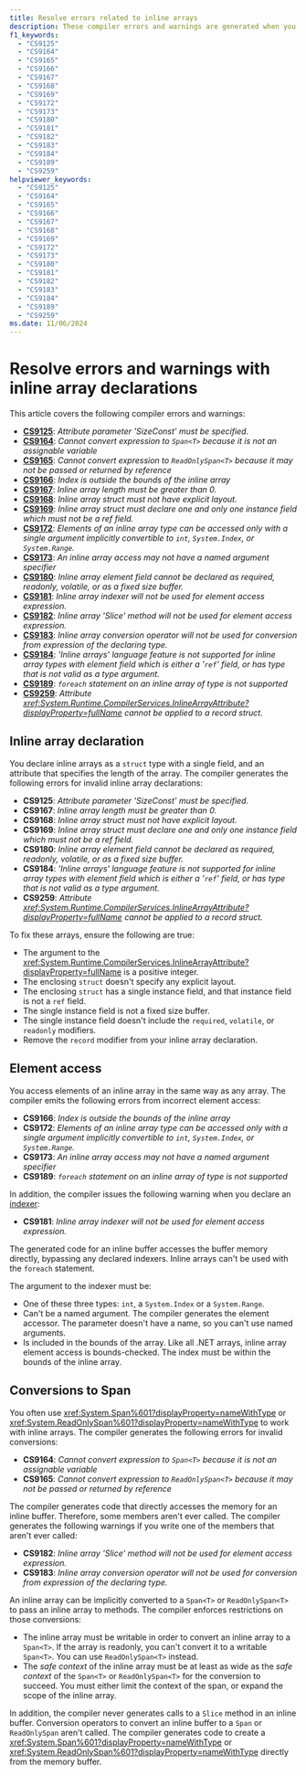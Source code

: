```yaml
---
title: Resolve errors related to inline arrays
description: These compiler errors and warnings are generated when you create an inline array struct that is invalid. This article helps you diagnose and fix those issues.
f1_keywords:
  - "CS9125"
  - "CS9164"
  - "CS9165"
  - "CS9166"
  - "CS9167"
  - "CS9168"
  - "CS9169"
  - "CS9172"
  - "CS9173"
  - "CS9180"
  - "CS9181"
  - "CS9182"
  - "CS9183"
  - "CS9184"
  - "CS9189"
  - "CS9259"
helpviewer_keywords:
  - "CS9125"
  - "CS9164"
  - "CS9165"
  - "CS9166"
  - "CS9167"
  - "CS9168"
  - "CS9169"
  - "CS9172"
  - "CS9173"
  - "CS9180"
  - "CS9181"
  - "CS9182"
  - "CS9183"
  - "CS9184"
  - "CS9189"
  - "CS9259"
ms.date: 11/06/2024
---
```

# Resolve errors and warnings with inline array declarations

This article covers the following compiler errors and warnings:

<!-- The text in this list generates issues for Acrolinx, because they don't use contractions.
That's by design. The text closely matches the text of the compiler error / warning for SEO purposes.
 -->
- [**CS9125**](#inline-array-declaration): *Attribute parameter 'SizeConst' must be specified.*
- [**CS9164**](#conversions-to-span): *Cannot convert expression to `Span<T>` because it is not an assignable variable*
- [**CS9165**](#conversions-to-span): *Cannot convert expression to `ReadOnlySpan<T>` because it may not be passed or returned by reference*
- [**CS9166**](#element-access): *Index is outside the bounds of the inline array*
- [**CS9167**](#inline-array-declaration): *Inline array length must be greater than 0.*
- [**CS9168**](#inline-array-declaration): *Inline array struct must not have explicit layout.*
- [**CS9169**](#inline-array-declaration): *Inline array struct must declare one and only one instance field which must not be a ref field.*
- [**CS9172**](#element-access): *Elements of an inline array type can be accessed only with a single argument implicitly convertible to `int`, `System.Index`, or `System.Range`.*
- [**CS9173**](#element-access): *An inline array access may not have a named argument specifier*
- [**CS9180**](#inline-array-declaration): *Inline array element field cannot be declared as required, readonly, volatile, or as a fixed size buffer.*
- [**CS9181**](#element-access): *Inline array indexer will not be used for element access expression.*
- [**CS9182**](#conversions-to-span): *Inline array 'Slice' method will not be used for element access expression.*
- [**CS9183**](#conversions-to-span): *Inline array conversion operator will not be used for conversion from expression of the declaring type.*
- [**CS9184**](#inline-array-declaration): *'Inline arrays' language feature is not supported for inline array types with element field which is either a '`ref`' field, or has type that is not valid as a type argument.*
- [**CS9189**](#element-access): *`foreach` statement on an inline array of type is not supported*
- [**CS9259**](#inline-array-declaration): *Attribute <xref:System.Runtime.CompilerServices.InlineArrayAttribute?displayProperty=fullName> cannot be applied to a record struct.*

## Inline array declaration

You declare inline arrays as a `struct` type with a single field, and an attribute that specifies the length of the array. The compiler generates the following errors for invalid inline array declarations:

- **CS9125**: *Attribute parameter 'SizeConst' must be specified.*
- **CS9167**: *Inline array length must be greater than 0.*
- **CS9168**: *Inline array struct must not have explicit layout.*
- **CS9169**: *Inline array struct must declare one and only one instance field which must not be a ref field.*
- **CS9180**: *Inline array element field cannot be declared as required, readonly, volatile, or as a fixed size buffer.*
- **CS9184**: *'Inline arrays' language feature is not supported for inline array types with element field which is either a '`ref`' field, or has type that is not valid as a type argument.*
- **CS9259**: *Attribute <xref:System.Runtime.CompilerServices.InlineArrayAttribute?displayProperty=fullName> cannot be applied to a record struct.*

To fix these arrays, ensure the following are true:

- The argument to the <xref:System.Runtime.CompilerServices.InlineArrayAttribute?displayProperty=fullName> is a positive integer.
- The enclosing `struct` doesn't specify any explicit layout.
- The enclosing `struct` has a single instance field, and that instance field is not a `ref` field.
- The single instance field is not a fixed size buffer.
- The single instance field doesn't include the `required`, `volatile`, or `readonly` modifiers.
- Remove the `record` modifier from your inline array declaration.

## Element access

You access elements of an inline array in the same way as any array. The compiler emits the following errors from incorrect element access:

- **CS9166**: *Index is outside the bounds of the inline array*
- **CS9172**: *Elements of an inline array type can be accessed only with a single argument implicitly convertible to `int`, `System.Index`, or `System.Range`.*
- **CS9173**: *An inline array access may not have a named argument specifier*
- **CS9189**: *`foreach` statement on an inline array of type is not supported*

In addition, the compiler issues the following warning when you declare an [indexer](/dotnet/csharp/programming-guide/indexers):

- **CS9181**: *Inline array indexer will not be used for element access expression.*

The generated code for an inline buffer accesses the buffer memory directly, bypassing any declared indexers. Inline arrays can't be used with the `foreach` statement.

The argument to the indexer must be:

- One of these three types: `int`, a `System.Index` or a `System.Range`.
- Can't be a named argument. The compiler generates the element accessor. The parameter doesn't have a name, so you can't use named arguments.
- Is included in the bounds of the array. Like all .NET arrays, inline array element access is bounds-checked. The index must be within the bounds of the inline array.

## Conversions to Span

You often use <xref:System.Span%601?displayProperty=nameWithType> or <xref:System.ReadOnlySpan%601?displayProperty=nameWithType> to work with inline arrays. The compiler generates the following errors for invalid conversions:

- **CS9164**: *Cannot convert expression to `Span<T>` because it is not an assignable variable*
- **CS9165**: *Cannot convert expression to `ReadOnlySpan<T>` because it may not be passed or returned by reference*

The compiler generates code that directly accesses the memory for an inline buffer. Therefore, some members aren't ever called. The compiler generates the following warnings if you write one of the members that aren't ever called:

- **CS9182**: *Inline array 'Slice' method will not be used for element access expression.*
- **CS9183**: *Inline array conversion operator will not be used for conversion from expression of the declaring type.*

An inline array can be implicitly converted to a `Span<T>` or `ReadOnlySpan<T>` to pass an inline array to methods. The compiler enforces restrictions on those conversions:

- The inline array must be writable in order to convert an inline array to a `Span<T>`. If the array is readonly, you can't convert it to a writable `Span<T>`. You can use `ReadOnlySpan<T>` instead.
- The *safe context* of the inline array must be at least as wide as the *safe context* of the `Span<T>` or `ReadOnlySpan<T>` for the conversion to succeed. You must either limit the context of the span, or expand the scope of the inline array.

In addition, the compiler never generates calls to a `Slice` method in an inline buffer. Conversion operators to convert an inline buffer to a `Span` or `ReadOnlySpan` aren't called. The compiler generates code to create a <xref:System.Span%601?displayProperty=nameWithType> or <xref:System.ReadOnlySpan%601?displayProperty=nameWithType> directly from the memory buffer.
